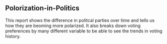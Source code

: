 ## Polorization-in-Politics

This report shows the difference in politcal parties over time and tells us how they are beoming more polarized. It also breaks down voting preferences by many different variable to be able to see the trends in voting history.



